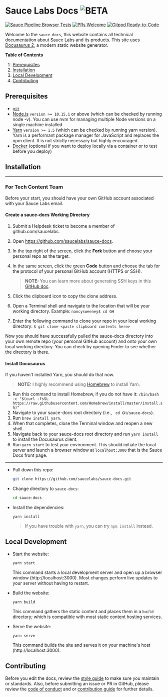 # Sauce Labs Docs ![BETA](https://img.shields.io/badge/beta!-blue?style=for-the-badge)

<!-- [START badges] -->
[![Sauce Pipeline Browser Tests](https://github.com/saucelabs/sauce-docs/workflows/Sauce%20Pipeline%20Browser%20Tests/badge.svg?branch=master)](https://github.com/saucelabs/sauce-docs/actions)
[![PRs Welcome](https://img.shields.io/badge/PRs-welcome-brightgreen.svg)](CONTRIBUTING.MD) <a href="https://gitpod.io/#https://github.com/saucelabs/sauce-docs"><img src="https://img.shields.io/badge/Gitpod-Ready--to--Code-blue?logo=gitpod" alt="Gitpod Ready-to-Code"/></a>
<!-- [END badges] -->

Welcome to the `sauce-docs`, this website contains all technical documentation about Sauce Labs and its products. This site uses [Docusaurus 2](https://v2.docusaurus.io/), a modern static website generator.

__Table of Contents__

1. [Prerequisites](#prerequisites)
2. [Installation](#installation)
3. [Local Development](#local-development)
4. [Contributing](#contributing)

## Prerequisites

* [`git`](https://git-scm.com/downloads)
* [Node.js](https://nodejs.org/en/download/) `version >= 10.15.1` or above (which can be checked by running node -v). You can use nvm for managing multiple Node versions on a single machine installed
* [Yarn](https://yarnpkg.com/en/) `version >= 1.5` (which can be checked by running yarn version). Yarn is a performant package manager for JavaScript and replaces the npm client. It is not strictly necessary but highly encouraged.
* [Docker](https://docs.docker.com/get-docker/) (optional if you want to deploy locally via a container or to test before you deploy)

## Installation

***

### For Tech Content Team

Before your start, you should have your own GitHub account associated with your Sauce Labs email.

#### Create a sauce-docs Working Directory

1. Submit a Helpdesk ticket to become a member of github.com/saucelabs.
1. Open https://github.com/saucelabs/sauce-docs.
1. In the top right of the screen, click the **Fork** button and choose your personal repo as the target.
1. In the same screen, click the green **Code** button and choose the tab for the protocol of your personal GitHub account (HTTPS or SSH).
    > **NOTE:** You can learn more about generating SSH keys in this [GitHub doc](https://docs.github.com/en/free-pro-team@latest/github/authenticating-to-github/connecting-to-github-with-ssh).

1. Click the clipboard icon to copy the clone address.
1. Open a Terminal shell and navigate to the location that will be your working directory.
    Example: `nancysweeney$ cd GH`
1. Enter the following command to clone your repo in your local working directory:
    `$ git clone <paste clipboard contents here>`

Now you should have successfully pulled the sauce-docs directory into your own remote repo (your personal GitHub account) and onto your own local working directory. You can check by opening Finder to see whether the directory is there.

#### Install Docusaurus

If you haven't installed Yarn, you should do that now.

> **NOTE:** I highly recommend using [Homebrew](https://brew.sh/) to install Yarn.

1. Run this command to install Homebrew, if you do not have it: `/bin/bash -c "$(curl -fsSL https://raw.githubusercontent.com/Homebrew/install/master/install.sh)"`
1. Navigate to your sauce-docs root directory (i.e., ` cd GH/sauce-docs`).
1. Run `brew install yarn`.
1. When that completes, close the Terminal window and reopen a new shell.
1. Navigate back to your sauce-docs root directory and run `yarn install` to install the Docusaurus client.
1. Run `yarn start` to test your environment. This should initiate the local server and launch a browser window at `localhost:3000` that is the Sauce Docs front page.

***

* Pull down this repo:

	```bash
	git clone https://github.com/saucelabs/sauce-docs.git
	```

* Change directory to `sauce-docs`:

    ```bash
    cd sauce-docs
    ```

* Install the dependencies:

	```
	yarn install
	```

    > If you have trouble with `yarn`, you can try `npm install` instead.

## Local Development

* Start the website:

	```
	yarn start
	```

	This command starts a local development server and open up a browser window (http://localhost:3000). Most changes perform live updates to your server without having to restart.

* Build the website:

	```
	yarn build
	```

	This command gathers the static content and places them in a `build` directory; which is compatible with most static content hosting services.

* Serve the website:

	```
	yarn serve
	```

	This command builds the site and serves it on your machine's host (http://localhost:3000).


## Contributing

Before you edit the docs, review the [style guide](docs/contributing/style-guide/mkdwn-styles.md) to make sure you maintain or standards. Also, before submitting an issue or PR in GitHub, please review the [code of conduct](docs/contributing/code-of-conduct.md) and or [contribution guide](CONTRIBUTING.MD) for further details.
